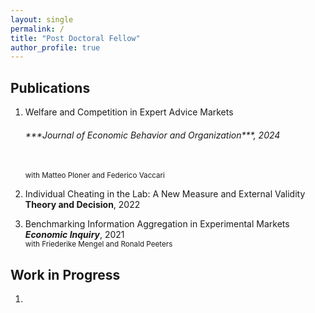 ```yaml
---
layout: single
permalink: /
title: "Post Doctoral Fellow"
author_profile: true
---
```


## Publications
1. Welfare and Competition in Expert Advice Markets<br>
    <h6>***Journal of Economic Behavior and Organization***, 2024</h6><br>
    <sub>with Matteo Ploner and Federico Vaccari</sub>

2. Individual Cheating in the Lab: A New Measure and External Validity<br>
    **Theory and Decision**, 2022

3. Benchmarking Information Aggregation in Experimental Markets<br>
    ***Economic Inquiry***, 2021<br>
    <sub>with Friederike Mengel and Ronald Peeters</sub>


## Work in Progress
1. 


